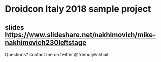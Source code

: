 # Droidcon Italy 2018 sample project
## slides https://www.slideshare.net/nakhimovich/mike-nakhimovich230leftstage

Questions? Contact me on twitter @friendlyMikhail
